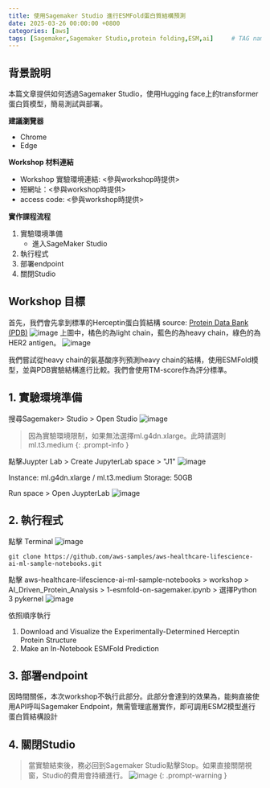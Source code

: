 ```yaml
---
title: 使用Sagemaker Studio 進行ESMFold蛋白質結構預測
date: 2025-03-26 00:00:00 +0800
categories: [aws]
tags: [Sagemaker,Sagemaker Studio,protein folding,ESM,ai]     # TAG names should always be lowercase
---
```


## 背景說明
本篇文章提供如何透過Sagemaker Studio，使用Hugging face上的transformer蛋白質模型，簡易測試與部署。

**建議瀏覽器**
- Chrome
- Edge

**Workshop 材料連結**
- Workshop 實驗環境連結: <參與workshop時提供>
- 短網址：<參與workshop時提供>
- access code: <參與workshop時提供>

**實作課程流程**
1. 實驗環境準備
    * 進入SageMaker Studio
2. 執行程式
3. 部署endpoint
4. 關閉Studio



## Workshop 目標 ##
首先，我們會先拿到標準的Herceptin蛋白質結構 source: [Protein Data Bank (PDB)](https://www.rcsb.org/)
![image](/assets/img/SagemakerStudioESM/protein-1.png)
上圖中，橘色的為light chain，藍色的為heavy chain，綠色的為HER2 antigen。
![image](/assets/img/SagemakerStudioESM/protein-2.png)

我們嘗試從heavy chain的氨基酸序列預測heavy chain的結構，使用ESMFold模型，並與PDB實驗結構進行比較。我們會使用TM-score作為評分標準。

## 1. 實驗環境準備
搜尋Sagemaker> Studio > Open Studio
![image](/assets/img/SagemakerStudioShare/access-1.png)


>因為實驗環境限制，如果無法選擇ml.g4dn.xlarge。此時請選則ml.t3.medium
{: .prompt-info }

點擊Juypter Lab > Create JupyterLab space > "J1"
![image](/assets/img/SagemakerStudioShare/access-2.png)

Instance: ml.g4dn.xlarge / ml.t3.medium
Storage: 50GB

Run space > Open JuypterLab
![image](/assets/img/SagemakerStudioShare/access-3.png)



## 2. 執行程式
點擊 Terminal
![image](/assets/img/SagemakerStudioESM/studio-1.png)

```
git clone https://github.com/aws-samples/aws-healthcare-lifescience-ai-ml-sample-notebooks.git
```

點擊 aws-healthcare-lifescience-ai-ml-sample-notebooks > workshop > AI_Driven_Protein_Analysis > 1-esmfold-on-sagemaker.ipynb > 選擇Python 3 pykernel
![image](/assets/img/SagemakerStudioESM/studio-2.png)


依照順序執行
1. Download and Visualize the Experimentally-Determined Herceptin Protein Structure
2. Make an In-Notebook ESMFold Prediction

## 3. 部署endpoint
因時間關係，本次workshop不執行此部分。此部分會達到的效果為，能夠直接使用API呼叫Sagemaker Endpoint，無需管理底層實作，即可調用ESM2模型進行蛋白質結構設計


## 4. 關閉Studio

>當實驗結束後，務必回到Sagemaker Studio點擊Stop。如果直接關閉視窗，Studio的費用會持續進行。
>![image](/assets/img/SagemakerStudioShare/logout.png)
{: .prompt-warning }